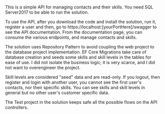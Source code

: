 This is a simple API for managing contacts and their skills. You need SQL Server2017 to be able to run the solution.

To use the API, after you download the code and install the solution, run it, register a user and then, go to https://localhost:[yourPortHere]/swagger to see the API documentation. From the documentation page, you can consume the various endpoints, and manage contacts and skills. 

The solution uses Repository Pattern to avoid coupling the web project to the database project implementation. EF Core Migrations take care of database creation and seeds some skills and skill levels in the tables for ease of use. I did not isolate the business logic; it is very scarce, and I did not want to overengineer the project.

Skill levels are considered "seed" data and are read-only. If you logout, then register and login with another user, you cannot see the first user's contacts, nor their specific skills. You can see skills and skill levels in general but no other user's customer specific data.

The Test project in the solution keeps safe all the possible flows on the API controllers.
